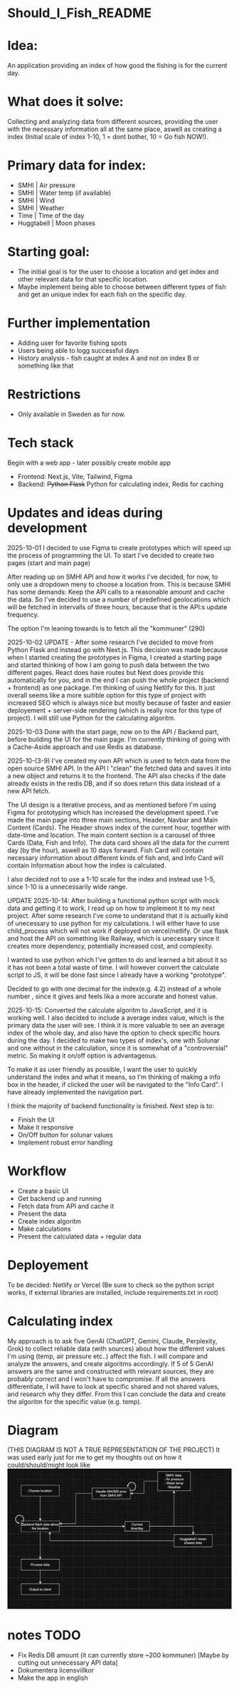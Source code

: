# Should_I_Fish_README

# Idea:
An application providing an index of how good the fishing is for the current day.

# What does it solve:
Collecting and analyzing data from different sources, providing the user with the necessary information all at the same place, aswell as creating a index (Initial scale of index 1-10, 1 = dont bother, 10 = Go fish NOW!).

# Primary data for index:
- SMHI | Air pressure
- SMHI | Water temp (if available)
- SMHI | Wind
- SMHI | Weather
- Time | Time of the day
- Huggtabell | Moon phases

# Starting goal:
- The initial goal is for the user to choose a location and get index and other relevant data for that specific location.
- Maybe implement being able to choose between different types of fish and get an unique index for each fish on the specific day.

# Further implementation
- Adding user for favorite fishing spots
- Users being able to logg successful days
- History analysis - fish caught at index A and not on index B or something like that

# Restrictions
- Only available in Sweden as for now.

# Tech stack
Begin with a web app - later possibly create mobile app

- Frontend: Next.js, Vite, Tailwind, Figma
- Backend: ~~Python Flask~~ Python for calculating index, Redis for caching

# Updates and ideas during development
2025-10-01
I decided to use Figma to create prototypes which will speed up the process of programming the UI. To start I've decided to create two pages (start and main page) 

After reading up on SMHI API and how it works I've decided, for now, to only use a dropdown meny to choose a location from. This is because SMHI has some demands: Keep the API calls to a reasonable amount and cache the data. So I've decided to use a number of predefined geolocations which will be fetched in intervalls of three hours, because that is the API:s update frequency.

The option I'm leaning towards is to fetch all the "kommuner" (290) 

2025-10-02
UPDATE - After some research I've decided to move from Python Flask and instead go with Next.js. This decision was made because when I started creating the prototypes in Figma, I created a starting page and started thinking of how I am going to push data between the two different pages. React does have routes but Next does provide this automatically for you, and in the end I can push the whole project (backend + frontend) as one package. I'm thinking of using Netlify for this. It just overall seems like a more suitible option for this type of project with increased SEO which is always nice but mostly because of faster and easier deployement + server-side rendering (which is really nice for this type of project). I will still use Python for the calculating algoritm.

2025-10-03
Done with the start page, now on to the API / Backend part, before building the UI for the main page. I'm currently thinking of going with a Cache-Aside approach and use Redis as database. 

2025-10-(3-9)
I've created my own API which is used to fetch data from the open source SMHI API. In the API I "clean" the fetched data and saves it into a new object and returns it to the frontend. The API also checks if the date already exists in the redis DB, and if so does return this data instead of a new API fetch. 

The UI design is a iterative process, and as mentioned before I'm using Figma for prototyping which has increased the development speed. I've made the main page into three main sections, Header, Navbar and Main Content (Cards).
The Header shows index of the current hour, together with date-time and location.
The main content section is a carousel of three Cards (Data, Fish and Info). The data card shows all the data for the current day (by the hour), aswell as 10 days forward. Fish Card will contain necessary information about different kinds of fish and, and Info Card will contain information about how the index is calculated. 

I also decided not to use a 1-10 scale for the index and instead use 1-5, since 1-10 is a unnecessarily wide range.  

UPDATE 2025-10-14:
After building a functional python script with mock data and getting it to work, I read up on how to implement it to my next project. After some research I've come to understand that it is actually kind of unecessary to use python for my calculations. I will either have to use child_process which will not work if deployed on vercel/netlify. Or use flask and host the API on something like Railway, which is unecessary since it creates more dependency, potentially increased cost, and complexity. 

I wanted to use python which I've gotten to do and learned a bit about it so it has not been a total waste of time. I will however convert the calculate script to JS, it will be done fast since I already have a working "prototype".

Decided to go with one decimal for the index(e.g. 4.2) instead of a whole number , since it gives and feels lika a more accurate and honest value.

2025-10-15:
Converted the calculate algoritm to JavaScript, and it is working well. I also decided to include a average index value, which is the primary data the user will see. I think it is more valuable to see an average index of the whole day, and also have the option to check specific hours during the day. I decided to make two types of index's, one with Solunar and one without in the calculation, since it is somewhat of a "controversial" metric. So making it on/off option is advantageous. 

To make it as user friendly as possible, I want the user to quickly understand the index and what it means, so I'm thinking of making a info box in the header, if clicked the user will be navigated to the "Info Card". I have already implemented the navigation part. 

I think the majority of backend functionality is finished. Next step is to:
- Finish the UI
- Make it responsive
- On/Off button for solunar values
- Implement robust error handling


# Workflow
- Create a basic UI
- Get backend up and running
- Fetch data from API and cache it
- Present the data
- Create index algoritm
- Make calculations
- Present the calculated data + regular data

# Deployement
To be decided:
Netlify or Vercel (Be sure to check so the python script works, if external libraries are installed, include requirements.txt in root)


# Calculating index
My approach is to ask five GenAI (ChatGPT, Gemini, Claude, Perplexity, Grok) to collect reliable data (with sources) about how the different values I'm using (temp, air pressure etc..) affect the fish. I will compare and analyze the answers, and create algoritms accordingly. If 5 of 5 GenAI answers are the same and constructed with relevant sources, they are probably correct and I won't have to compromise. If all the answers differentiate, I will have to look at specific shared and not shared values, and research why they differ. From this I can conclude the data and create the algoritm for the specific value (e.g. temp).


# Diagram
(THIS DIAGRAM IS NOT A TRUE REPRESENTATION OF THE PROJECT)
It was used early just for me to get my thoughts out on how it could/should/might look like
![diagram](images/fetchDiagram.png)

# notes TODO
- Fix Redis DB amount (it can currently store ~200 kommuner) [Maybe by cutting out unnecessary API data] 
- Dokumentera licensvillkor
- Make the app in english
